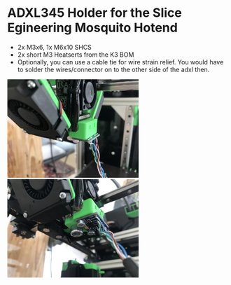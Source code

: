 # ADXL345 Holder for the Slice Egineering Mosquito Hotend

- 2x M3x6, 1x M6x10 SHCS
- 2x short M3 Heatserts from the K3 BOM
- Optionally, you can use a cable tie for wire strain relief.
  You would have to solder the wires/connector on to the other side of the adxl then.

<img src="Images/img1.jpg" width="300">
<img src="Images/img2.jpg" width="300">